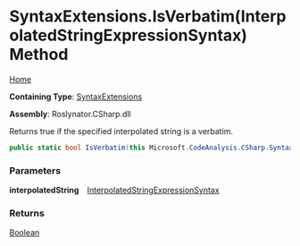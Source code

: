 # SyntaxExtensions\.IsVerbatim\(InterpolatedStringExpressionSyntax\) Method

[Home](../../../../README.md)

**Containing Type**: [SyntaxExtensions](../README.md)

**Assembly**: Roslynator\.CSharp\.dll

  
Returns true if the specified interpolated string is a verbatim\.

```csharp
public static bool IsVerbatim(this Microsoft.CodeAnalysis.CSharp.Syntax.InterpolatedStringExpressionSyntax interpolatedString)
```

### Parameters

**interpolatedString** &ensp; [InterpolatedStringExpressionSyntax](https://docs.microsoft.com/en-us/dotnet/api/microsoft.codeanalysis.csharp.syntax.interpolatedstringexpressionsyntax)

### Returns

[Boolean](https://docs.microsoft.com/en-us/dotnet/api/system.boolean)

